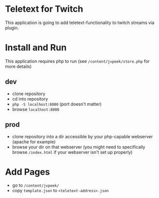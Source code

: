# Teletext for Twitch
This application is going to add teletext-functionality to twitch streams via plugin.

# Install and Run
This application requires php to run (see `/content/jvpeek/store.php` for more details)
## dev
- clone repository
- cd into repository
- `php -S localhost:8080` (port doesn't matter)
- browse `localhost:8080`

## prod
- clone repository into a dir accessible by your php-capable webserver (apache for example)
- browse your dir on that webserver (you might need to specifically browse `/index.html` if your webserver isn't set up properly)

# Add Pages
- go to `/content/jvpeek/`
- copy `template.json` to `<teletext-address>.json`
